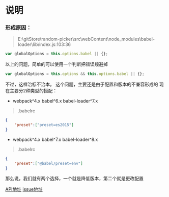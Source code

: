 # 说明

### 形成原因：
> E:\gitStore\random-picker\src\webContent\node_modules\babel-loader\lib\index.js:103:36
```javascript
var globalOptions = this.options.babel || {};
```
以上的问题，简单的可以使用一个判断把错误规避掉
```javascript
var globalOptions = this.options && this.options.babel || {};
```

不过，这样治标不治本。
这个问题，主要还是由于配置和版本的不兼容形成的
现在主要分2种类型的搭配：

- webpack^4.x babel^6.x babel-loader^7.x
> .babelrc
```json
{
    "preset":["preset=es2015"]
}
```
- webpack^4.x babel^7.x babel-loader^8.x
> .babelrc
```json
{
    "preset":["@babel/preset=env"]
}
```
那么说，我们就有两个选择，一个就是降低版本，第二个就是更改配置

[API地址](https://www.npmjs.com/package/babel-loader)
[issue地址](https://github.com/babel/babel-loader/issues/666)